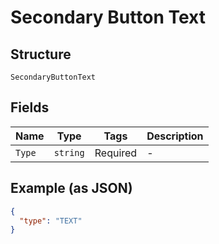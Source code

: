 
# Secondary Button Text

## Structure

`SecondaryButtonText`

## Fields

| Name | Type | Tags | Description |
|  --- | --- | --- | --- |
| `Type` | `string` | Required | - |

## Example (as JSON)

```json
{
  "type": "TEXT"
}
```

